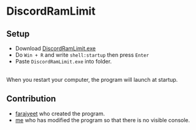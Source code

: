 # DiscordRamLimit

## Setup
- Download [DiscordRamLimit.exe](https://github.com/)
- Do `Win + R` and write `shell:startup` then press `Enter`
- Paste `DiscordRamLimit.exe` into folder.
</br>
When you restart your computer, the program will launch at startup.

## Contribution
- [farajyeet](https://github.com/farajyeet/discord-ram-limiter) who created the program.
- [me](https://github.com/clachoverclan/DiscordRamLimit) who has modified the program so that there is no visible console.
